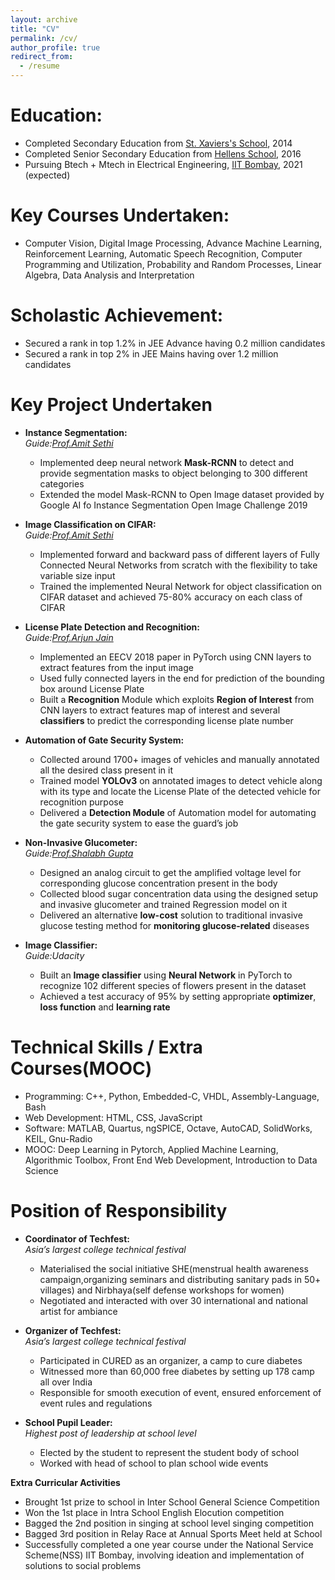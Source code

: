 ```yaml
---
layout: archive
title: "CV"
permalink: /cv/
author_profile: true
redirect_from:
  - /resume
---
```


<!-- {% include base_path %} -->

Education:
======
* Completed Secondary Education from [St. Xaviers's School](https://www.stxaviersjaynagar.in/index.php), 2014
* Completed Senior Secondary Education from [Hellens School](http://www.hellensschool.in/), 2016  
* Pursuing Btech + Mtech in Electrical Engineering, [IIT Bombay](http://www.iitb.ac.in/), 2021 (expected)

Key Courses Undertaken:
======
* Computer Vision, Digital Image Processing, Advance Machine Learning, Reinforcement Learning, Automatic Speech Recognition, Computer Programming and Utilization, Probability and Random Processes, Linear Algebra, Data Analysis and Interpretation

Scholastic Achievement:
======
* Secured a rank in top 1.2% in JEE Advance having 0.2 million candidates
* Secured a rank in top 2% in JEE Mains having over 1.2 million candidates

Key Project Undertaken
======
* **Instance Segmentation:**  
*Guide:[Prof.Amit Sethi](https://www.ee.iitb.ac.in/~asethi/)*
    * Implemented deep neural network **Mask-RCNN** to detect and provide segmentation masks to object belonging to 300 different categories
    * Extended the model Mask-RCNN to Open Image dataset provided by Google AI fo Instance Segmentation Open Image Challenge 2019

* **Image Classification on CIFAR:**  
*Guide:[Prof.Amit Sethi](https://www.ee.iitb.ac.in/~asethi/)*
    * Implemented forward and backward pass of different layers of Fully Connected Neural Networks from scratch with the flexibility to take variable size input
    * Trained the implemented Neural Network for object classification on CIFAR dataset and achieved 75-80% accuracy on each class of CIFAR

* **License Plate Detection and Recognition:**  
*Guide:[Prof.Arjun Jain](https://scholar.google.co.in/citations?user=elmWdycAAAAJ&hl=en)*
    * Implemented an EECV 2018 paper in PyTorch using CNN layers to extract features from the input image
    * Used fully connected layers in the end for prediction of the bounding box around License Plate
    * Built a **Recognition** Module which exploits **Region of Interest** from CNN layers to extract features map of interest and several **classifiers** to predict the corresponding license plate number

* **Automation of Gate Security System:**  
    * Collected around 1700+ images of vehicles and manually annotated all the desired class present in it
    * Trained model **YOLOv3** on annotated images to detect vehicle along with its type and locate the License Plate of the detected vehicle for recognition purpose
    * Delivered a **Detection Module** of Automation model for automating the gate security system to ease the guard’s job

* **Non-Invasive Glucometer:**  
*Guide:[Prof.Shalabh Gupta](https://www.ee.iitb.ac.in/wiki/faculty/shalabh)*
    * Designed an analog circuit to get the amplified voltage level for corresponding glucose concentration present in the body
    * Collected blood sugar concentration data using the designed setup and invasive glucometer and trained Regression model on it
    * Delivered an alternative **low-cost** solution to traditional invasive glucose testing method for **monitoring glucose-related** diseases

* **Image Classifier:**  
*Guide:Udacity*
    * Built an **Image classifier** using **Neural Network** in PyTorch to recognize 102 different species of flowers present in the dataset
    * Achieved a test accuracy of 95% by setting appropriate **optimizer**, **loss function** and **learning rate**

**Technical Skills / Extra Courses(MOOC)**
======
* Programming: C++, Python, Embedded-C, VHDL, Assembly-Language, Bash
* Web Development: HTML, CSS, JavaScript
* Software: MATLAB, Quartus, ngSPICE, Octave, AutoCAD, SolidWorks, KEIL, Gnu-Radio
* MOOC: Deep Learning in Pytorch, Applied Machine Learning, Algorithmic Toolbox,
        Front End Web Development, Introduction to Data Science

**Position of Responsibility**
======
* **Coordinator of Techfest:**  
*Asia’s largest college technical festival*
    * Materialised the social initiative SHE(menstrual health awareness campaign,organizing seminars and distributing sanitary pads in 50+ villages) and Nirbhaya(self defense workshops for women)
    * Negotiated and interacted with over 30 international and national artist for ambiance

* **Organizer of Techfest:**  
*Asia’s largest college technical festival*
    * Participated in CURED as an organizer, a camp to cure diabetes
    * Witnessed more than 60,000 free diabetes by setting up 178 camp all over India
    * Responsible for smooth execution of event, ensured enforcement of event rules and regulations

* **School Pupil Leader:**  
*Highest post of leadership at school level*
    * Elected by the student to represent the student body of school
    * Worked with head of school to plan school wide events

**Extra Curricular Activities**
* Brought 1st prize to school in Inter School General Science Competition
* Won the 1st place in Intra School English Elocution competition
* Bagged the 2nd position in singing at school level singing competition
* Bagged 3rd position in Relay Race at Annual Sports Meet held at School
* Successfully completed a one year course under the National Service Scheme(NSS) IIT Bombay, involving ideation and implementation of solutions to social problems
